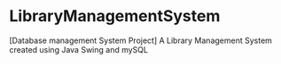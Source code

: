# LibraryManagementSystem
[Database management System Project] A Library Management System  created using Java Swing and mySQL

